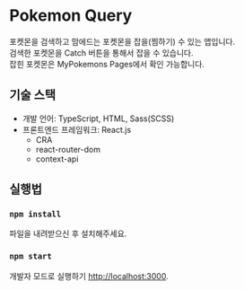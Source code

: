 # Pokemon Query

포켓몬을 검색하고 맘에드는 포켓몬을 잡을(찜하기) 수 있는 앱입니다.<br>
검색한 포켓몬을 Catch 버튼을 통해서 잡을 수 있습니다.<br>
잡힌 포켓몬은 MyPokemons Pages에서 확인 가능합니다.

## 기술 스택
* 개발 언어: TypeScript, HTML, Sass(SCSS)
* 프론트엔드 프레임워크: React.js
  * CRA
  * react-router-dom
  * context-api

## 실행법

### `npm install`
파일을 내려받으신 후 설치해주세요.

### `npm start`

개발자 모드로 실행하기
[http://localhost:3000](http://localhost:3000).
